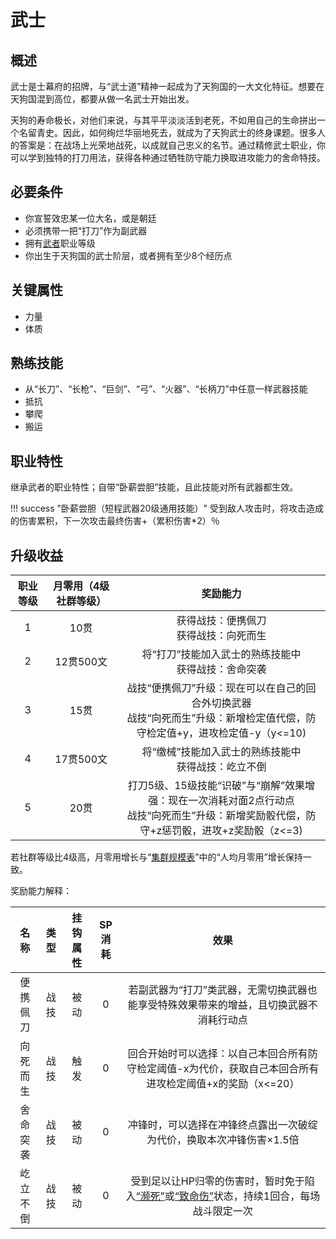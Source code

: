 # 武士

## 概述

武士是士幕府的招牌，与“武士道”精神一起成为了天狗国的一大文化特征。想要在天狗国混到高位，都要从做一名武士开始出发。

天狗的寿命极长，对他们来说，与其平平淡淡活到老死，不如用自己的生命拼出一个名留青史。因此，如何绚烂华丽地死去，就成为了天狗武士的终身课题。很多人的答案是：在战场上光荣地战死，以成就自己忠义的名节。通过精修武士职业，你可以学到独特的打刀用法，获得各种通过牺牲防守能力换取进攻能力的舍命特技。

## 必要条件

* 你宣誓效忠某一位大名，或是朝廷
* 必须携带一把“打刀”作为副武器
* 拥有<a href="../../../basicJob/Warrior" target="_blank">武者</a>职业等级
* 你出生于天狗国的武士阶层，或者拥有至少8个经历点

## 关键属性

* 力量
* 体质

## 熟练技能

* 从“长刀”、“长枪”、“巨剑”、“弓”、“火器”、“长柄刀”中任意一样武器技能
* 抵抗
* 攀爬
* 搬运
  
## 职业特性

继承武者的职业特性；自带“卧薪尝胆”技能，且此技能对所有武器都生效。

!!! success "卧薪尝胆（短程武器20级通用技能）"
    受到敌人攻击时，将攻击造成的伤害累积，下一次攻击最终伤害+（累积伤害*2）％

## 升级收益

职业等级|月零用（4级社群等级）|奖励能力
:--:|:--:|:--:
1|10贯|获得战技：便携佩刀<br>获得战技：向死而生
2|12贯500文|将“打刀”技能加入武士的熟练技能中<br>获得战技：舍命突袭
3|15贯|战技“便携佩刀”升级：现在可以在自己的回合外切换武器<br>战技“向死而生”升级：新增检定值代偿，防守检定值+y，进攻检定值-y（y<=10)
4|17贯500文|将“缴械”技能加入武士的熟练技能中<br>获得战技：屹立不倒
5|20贯|打刀5级、15级技能“识破”与“崩解”效果增强：现在一次消耗对面2点行动点<br>战技“向死而生”升级：新增奖励骰代偿，防守+z惩罚骰，进攻+z奖励骰（z<=3)

若社群等级比4级高，月零用增长与“<a href="../../../scaleList" target="_blank">集群规模表</a>”中的“人均月零用”增长保持一致。

奖励能力解释：

名称|类型|挂钩属性|SP消耗|效果
:--:|:--:|:--:|:--:|:--:
便携佩刀|战技|被动|0|若副武器为“打刀”类武器，无需切换武器也能享受特殊效果带来的增益，且切换武器不消耗行动点
向死而生|战技|触发|0|回合开始时可以选择：以自己本回合所有防守检定阈值-x为代价，获取自己本回合所有进攻检定阈值+x的奖励（x<=20）
舍命突袭|战技|被动|0|冲锋时，可以选择在冲锋终点露出一次破绽为代价，换取本次冲锋伤害×1.5倍
屹立不倒|战技|被动|0|受到足以让HP归零的伤害时，暂时免于陷入<a href="../../../../status/normal/#濒死" target="_blank">“濒死”</a>或<a href="../../../../status/normal/#致命伤" target="_blank">“致命伤”</a>状态，持续1回合，每场战斗限定一次